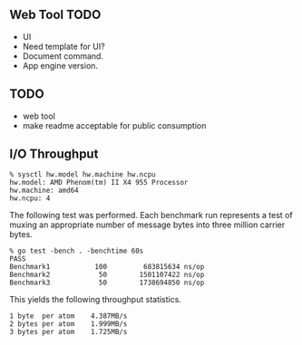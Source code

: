 Web Tool TODO
-------------
- UI
- Need template for UI?
- Document command.
- App engine version.

TODO
----
- web tool
- make readme acceptable for public consumption

I/O Throughput
--------------
    % sysctl hw.model hw.machine hw.ncpu
    hw.model: AMD Phenom(tm) II X4 955 Processor
    hw.machine: amd64
    hw.ncpu: 4

The following test was performed.  Each benchmark run represents a test
of muxing an appropriate number of message bytes into three million
carrier bytes.

    % go test -bench . -benchtime 60s
    PASS
    Benchmark1           100         683815634 ns/op
    Benchmark2            50        1501107422 ns/op
    Benchmark3            50        1738694850 ns/op

This yields the following throughput statistics.

    1 byte  per atom    4.387MB/s
    2 bytes per atom    1.999MB/s
    3 bytes per atom    1.725MB/s
